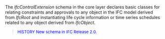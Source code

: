 The _IfcControlExtension_ schema in the core layer declares basic classes for relating constraints and approvals to any object in the IFC model derived from _IfcRoot_ and instantiating life cycle information or time series schedules related to any object derived from _IfcObject_.

> <font size="-1" color="#0000FF">HISTORY New schema in IFC Release 2.0.</font>